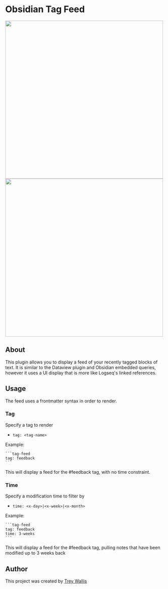 # Obsidian Tag Feed

<img src="https://raw.githubusercontent.com/trey-wallis/obsidian-tag-feed/master/.readme/reference_file.png" width="500" />

<img src="https://raw.githubusercontent.com/trey-wallis/obsidian-tag-feed/master/.readme/tag_feed.png" width="500" />

## About

This plugin allows you to display a feed of your recently tagged blocks of text. It is similar to the Dataview plugin and Obsidian embedded queries, however it uses a UI display that is more like Logseq's linked references.

## Usage

The feed uses a frontmatter syntax in order to render.

### Tag

Specify a tag to render

-   `tag: <tag-name>`

Example:

````
```tag-feed
tag: feedback
```
````

This will display a feed for the #feedback tag, with no time constraint.

### Time

Specify a modification time to filter by

-   `time: <x-day>|<x-week>|<x-month>`

Example:

````
```tag-feed
tag: feedback
time: 3-weeks
```
````

This will display a feed for the #feedback tag, pulling notes that have been modified up to 3 weeks back

## Author

This project was created by <a href="https://github.com/trey-wallis">Trey Wallis</a>
